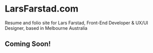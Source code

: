 # LarsFarstad.com

Resume and folio site for Lars Farstad, Front-End Developer & UX/UI Designer, based in Melbourne Australia


## Coming Soon!

